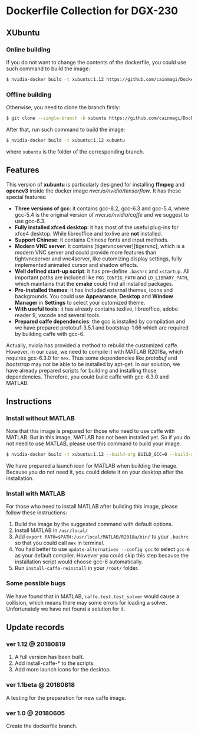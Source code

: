 # Dockerfile Collection for DGX-230

## XUbuntu

### Online building

If you do not want to change the contents of the dockerfile, you could use such command to build the image:

```Bash
$ nvidia-docker build -t xubuntu:1.12 https://github.com/cainmagi/Dockerfiles.git#xubuntu
```

### Offline building

Otherwise, you need to clone the branch firsly:

```Bash
$ git clone --single-branch -b xubuntu https://github.com/cainmagi/Dockerfiles.git xubuntu
```

After that, run such command to build the image:

```Bash
$ nvidia-docker build -t xubuntu:1.12 xubuntu
```

where `xubuntu` is the folder of the corresponding branch.

## Features

This version of **xubuntu** is particularly designed for installing **ffmpeg** and **opencv3** inside the docker image *nvcr.io/nvidia/tensorflow*. It has these special features:

* **Three versions of gcc**: it contains gcc-8.2, gcc-6.3 and gcc-5.4, where gcc-5.4 is the original version of *nvcr.io/nvidia/caffe* and we suggest to use gcc-6.3.
* **Fully installed xfce4 desktop**: it has most of the useful plug-ins for xfce4 desktop. While libreoffice and texlive are **not** installed.
* **Support Chinese**: it contains Chinese fonts and input methods.
* **Modern VNC server**: it contains [tigervncserver][tigervnc], which is a modern VNC server and could provide more features than tightvncserver and vnc4server, like cutomizing display settings, fully implemented animated cursor and shadow effects.
* **Well defined start-up script**: it has pre-define `.bashrc` and `xstartup`. All important paths are included like `PKG_CONFIG_PATH` and `LD_LIBRARY_PATH`, which maintains that the **cmake** could find all installed packages.
* **Pre-installed themes**: it has included external themes, icons and backgrounds. You could use **Appearance**, **Desktop** and **Window Manager** in **Settings** to select your cutomized theme.
* **With useful tools**: it has already contains texlive, libreoffice, adobe reader 9, vscode and several tools.
* **Prepared caffe dependencies**: the gcc is installed by compilation and we have prepared protobuf-3.5.1 and bootstrap-1.66 which are required by building caffe with gcc-6.

Actually, nvidia has provided a method to rebuild the customized caffe. However, in our case, we need to compile it with MATLAB R2018a, which requires gcc-6.3.0 for `mex`. Thus some dependencies like *protobuf* and *bootstrap* may not be able to be installed by apt-get. In our solution, we have already prepared scripts for building and installing those dependencies. Therefore, you could build caffe with gcc-6.3.0 and MATLAB.

## Instructions

### Install without MATLAB

Note that this image is prepared for those who need to use caffe with MATLAB. But in this image, MATLAB has not been installed yet. So if you do not need to use MATLAB, please use this command to build your image.

```Bash
$ nvidia-docker build -t xubuntu:1.12 --build-arg BUILD_GCC=0 --build-arg BUILD_CAFFE=1 https://github.com/cainmagi/Dockerfiles.git#xubuntu
```

We have prepared a launch icon for MATLAB when building the image. Because you do not need it, you could delete it on your desktop after the installation.

### Install with MATLAB

For those who need to install MATLAB after building this image, please follow these instructions:

1. Build the image by the suggested command with default options.
2. Install MATLAB in `/usr/local/`
3. Add `export PATH=$PATH:/usr/local/MATLAB/R2018a/bin/` to your `.bashrc` so that you could call `mex` in terminal.
4. You had better to use `update-alternatives --config gcc` to select `gcc-6` as your default compiler. However you could skip this step because the installation script would choose gcc-6 automatically.
5. Run `install-caffe-reinstall` in your `/root/` folder.

### Some possible bugs

We have found that in MATLAB, `caffe.test.test_solver` would cause a collision, which means there may some errors for loading a solver. Unfortunately we have not found a solution for it.
   
## Update records

### ver 1.12 @ 20180819

1. A full version has been built.
2. Add install-caffe-* to the scripts.
3. Add more launch icons for the desktop.

### ver 1.1beta @ 20180818

A testing for the preparation for new caffe image.

### ver 1.0 @ 20180605

Create the dockerfile branch.